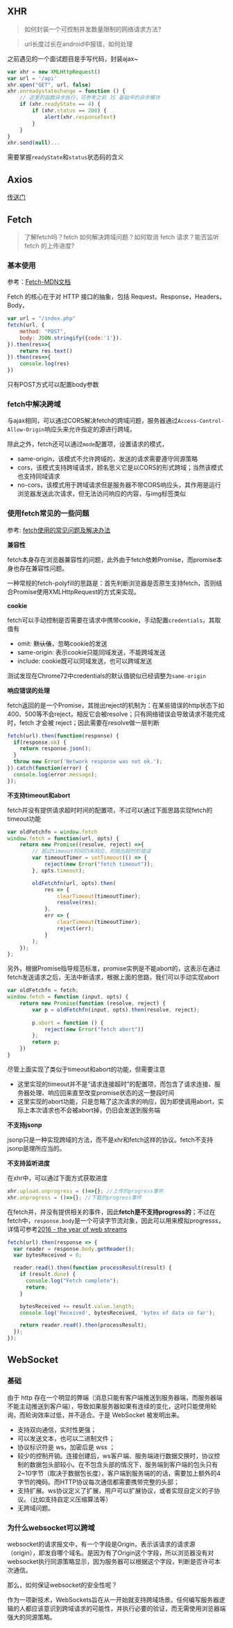 

## XHR

> 如何封装一个可控制并发数量限制的网络请求方法?

> url长度过长在android中报错，如何处理

之前遇见的一个面试题目是手写代码，封装ajax~

```js
var xhr = new XMLHttpRequest()
var url = '/api'
xhr.open("GET", url, false)
xhr.onreadystatechange = function () {
    // 这里的函数异步执行，可参考之前 JS 基础中的异步模块
    if (xhr.readyState == 4) {
        if (xhr.status == 200) {
            alert(xhr.responseText)
        }
    }
}
xhr.send(null)...
```
需要掌握`readyState`和`status`状态码的含义

## Axios

[传送门]('../库与框架/axios.md')


## Fetch
> 了解fetch吗？fetch 如何解决跨域问题？如何取消 fetch 请求？能否监听 fetch 的上传进度?

### 基本使用
参考：[Fetch-MDN文档](https://developer.mozilla.org/zh-CN/docs/Web/API/Fetch_API/Using_Fetch)

Fetch 的核心在于对 HTTP 接口的抽象，包括 Request，Response，Headers，Body，

```js
var url = "/index.php"
fetch(url, {
    method: "POST",
    body: JSON.stringify({code:'1'}).
}).then(res=>{
    return res.text()
}).then(res=>{
    console.log(res)
})
```
只有POST方式可以配置body参数

### fetch中解决跨域
与ajax相同，可以通过CORS解决fetch的跨域问题，服务器通过`Access-Control-Allow-Origin`响应头来允许指定的源进行跨域。

除此之外，fetch还可以通过`mode`配置项，设置请求的模式，
* same-origin，该模式不允许跨域的，发送的请求需要遵守同源策略
* cors，该模式支持跨域请求，顾名思义它是以CORS的形式跨域；当然该模式也支持同域请求
* no-cors，该模式用于跨域请求但是服务器不带CORS响应头，其作用是运行浏览器发送此次请求，但无法访问响应的内容，与img标签类似

### 使用fetch常见的一些问题
参考: [fetch使用的常见问题及解决办法](http://www.cnblogs.com/wonyun/p/fetch_polyfill_timeout_jsonp_cookie_progress.html)

**兼容性**

fetch本身存在浏览器兼容性的问题，此外由于fetch依赖Promise，而promise本身也存在兼容性问题。

一种常规的fetch-polyfill的思路是：首先判断浏览器是否原生支持fetch，否则结合Promise使用XMLHttpRequest的方式来实现。

**cookie**

fetch可以手动控制是否需要在请求中携带cookie，手动配置`credentials`，其取值有
* omit: ~~默认值~~，忽略cookie的发送
* same-origin: 表示cookie只能同域发送，不能跨域发送
* include: cookie既可以同域发送，也可以跨域发送

测试发现在Chrome72中credentials的默认值貌似已经调整为`same-origin`

**响应错误的处理**

fetch返回的是一个Promise，其抛出reject的机制为：在某些错误的http状态下如400、500等不会reject，相反它会被resolve；只有网络错误会导致请求不能完成时，fetch 才会被 reject；因此需要在resolve做一层判断
```js
fetch(url).then(function(response) {
  if(response.ok) {
    return response.json();
  }
  throw new Error('Network response was not ok.');
}).catch(function(error) {
  console.log(error.message);
});
```

**不支持timeout和abort**

fetch并没有提供请求超时时间的配置项，不过可以通过下面思路实现fetch的timeout功能
```js
var oldFetchfn = window.fetch
window.fetch = function(url, opts) {
    return new Promise((resolve, reject) =>{
        // 超过timeout时间仍未响应，则抛出超时的错误
        var timeoutTimer = setTimeout(() => {
            reject(new Error("fetch timeout"));
        }, opts.timeout);

        oldFetchfn(url, opts).then(
            res => {
                clearTimeout(timeoutTimer);
                resolve(res);
            },
            err => {
                clearTimeout(timeoutTimer);
                reject(err);
            }
        );
    });
};
```

另外，根据Promise指导规范标准，promise实例是不能abort的，这表示在通过fetch发送请求之后，无法中断请求，根据上面的思路，我们可以手动实现abort

```js
var oldFetchfn = fetch;
window.fetch = function (input, opts) {
    return new Promise(function (resolve, reject) {
        var p = oldFetchfn(input, opts).then(resolve, reject);
        
        p.abort = function () {
            reject(new Error("fetch abort"))
        };
        return p;
    })
}
```

尽管上面实现了类似于timeout和abort的功能，但需要注意
* 这里实现的timeout并不是“请求连接超时”的配置项，而包含了请求连接、服务器处理、响应回来直至改变promise状态的这一整段时间
* 这里实现的abort功能，只是忽略了这次请求的响应，因为即使调用abort，实际上本次请求也不会被abort掉，仍旧会发送到服务端

**不支持jsonp**

jsonp只是一种实现跨域的方法，而不是xhr和fetch这样的协议。fetch不支持jsonp是理所应当的。

**不支持监听进度**

在xhr中，可以通过下面方式获取进度
```js
xhr.upload.onprogress = ()=>{}; //上传的progress事件
xhr.onprogress = ()=>{}; //下载的progress事件
```
在fetch并，并没有提供相关的事件，因此**fetch是不支持progress的**；不过在fetch中，`response.body`是一个可读字节流对象，因此可以用来模拟progresss，详情可参考[2016 - the year of web streams](https://jakearchibald.com/2016/streams-ftw/)
```js
fetch(url).then(response => {
  var reader = response.body.getReader();
  var bytesReceived = 0;

  reader.read().then(function processResult(result) {
    if (result.done) {
      console.log("Fetch complete");
      return;
    }

    bytesReceived += result.value.length;
    console.log('Received', bytesReceived, 'bytes of data so far');

    return reader.read().then(processResult);
  });
});

```


## WebSocket

### 基础
由于 http 存在一个明显的弊端（消息只能有客户端推送到服务器端，而服务器端不能主动推送到客户端），导致如果服务器如果有连续的变化，这时只能使用轮询，而轮询效率过低，并不适合。于是 WebSocket 被发明出来。

* 支持双向通信，实时性更强；
* 可以发送文本，也可以二进制文件；
* 协议标识符是 ws，加密后是 wss ；
* 较少的控制开销。连接创建后，ws客户端、服务端进行数据交换时，协议控制的数据包头部较小。在不包含头部的情况下，服务端到客户端的包头只有2~10字节（取决于数据包长度），客户端到服务端的的话，需要加上额外的4字节的掩码。而HTTP协议每次通信都需要携带完整的头部；
* 支持扩展。ws协议定义了扩展，用户可以扩展协议，或者实现自定义的子协议。（比如支持自定义压缩算法等）
* 无跨域问题。

### 为什么websocket可以跨域

websocket的请求报文中，有一个字段是Origin，表示该请求的请求源（origin），即发自哪个域名。是因为有了Origin这个字段，所以浏览器没有对websocket执行同源策略显示，因为服务器可以根据这个字段，判断是否许可本次通信。

那么，如何保证websocket的安全性呢？

作为一项新技术，WebSockets旨在从一开始就支持跨域场景。任何编写服务器逻辑的人都应该意识到跨域请求的可能性，并执行必要的验证，而无需使用浏览器端强大的同源策略。